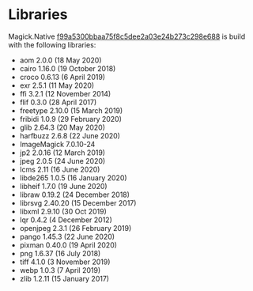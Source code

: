 # Libraries
Magick.Native [f99a5300bbaa75f8c5dee2a03e24b273c298e688](https://github.com/dlemstra/Magick.Native/commit/f99a5300bbaa75f8c5dee2a03e24b273c298e688) is build with the following libraries:

- aom 2.0.0 (18 May 2020)
- cairo 1.16.0 (19 October 2018)
- croco 0.6.13 (6 April 2019)
- exr 2.5.1 (11 May 2020)
- ffi 3.2.1 (12 November 2014)
- flif 0.3.0 (28 April 2017)
- freetype 2.10.0 (15 March 2019)
- fribidi 1.0.9 (29 February 2020)
- glib 2.64.3 (20 May 2020)
- harfbuzz 2.6.8 (22 June 2020)
- ImageMagick 7.0.10-24
- jp2 2.0.16 (12 March 2019)
- jpeg 2.0.5 (24 June 2020)
- lcms 2.11 (16 June 2020)
- libde265 1.0.5 (16 January 2020)
- libheif 1.7.0 (19 June 2020)
- libraw 0.19.2 (24 December 2018)
- librsvg 2.40.20 (15 December 2017)
- libxml 2.9.10 (30 Oct 2019)
- lqr 0.4.2 (4 December 2012)
- openjpeg 2.3.1 (26 February 2019)
- pango 1.45.3 (22 June 2020)
- pixman 0.40.0 (19 April 2020)
- png 1.6.37 (16 July 2018)
- tiff 4.1.0 (3 November 2019)
- webp 1.0.3 (7 April 2019)
- zlib 1.2.11 (15 January 2017)
